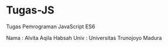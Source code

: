 # Tugas-JS
Tugas Pemrograman JavaScript ES6

Nama : Alvita Aqila Habsah
Univ : Universitas Trunojoyo Madura
